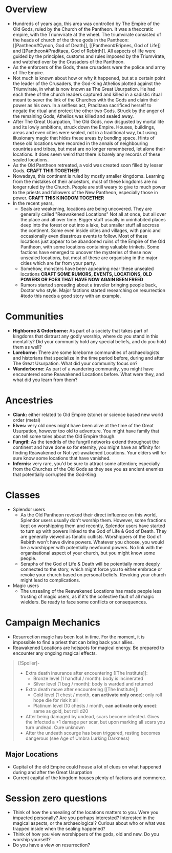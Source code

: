 # Overview
- Hundreds of years ago, this area was controlled by The Empire of the Old Gods, ruled by the Church of the Pantheon. It was a theocratic empire, with the Triumvirate at the wheel. The triumvirate consisted of the heads of church of the three gods in the Pantheon: [[Pantheon#Cynon, God of Death]], [[Pantheon#Eripnes, God of Life]] and [[Pantheon#Praditaea, God of Rebirth]]. All aspects of life were guided by the principles, customs and rules imposed by the Triumvirate, and watched over by the Crusaders of the Pantheon. 
- As the enforcers of the Gods, these crusaders were the police and army of The Empire.
- Not much is known about how or why it happened, but at a certain point the leader of the Crusaders, the God-King Athelios plotted against the Triumvirate, in what is now known as The Great Usurpation. He had each three of the church leaders captured and killed in a sadistic ritual meant to sever the link of the Churches with the Gods and claim their power as his own. In a selfless act, Praditaea sacrificed herself to negate the ritual and protect the other two Gods. Struck by the anger of the remaining Gods, Athelios was killed and sealed away.
- After The Great Usurpation, The Old Gods, now disgusted by mortal life and its lowly ambitions, struck down the Empire. Houses, buildings, areas and even cities were sealed, not in a traditional way, but using illusionary magic that hides these areas by bending space. Hints of these old locations were recorded in the annals of neighbouring countries and tribes, but most are no longer remembered, let alone their locations. It does seem weird that there is barely any records of these sealed locations.
- As the Old Pantheon retreated, a void was created soon filled by lesser Gods. **CRAFT THIS TOGETHER**
- Nowadays, this continent is ruled by mostly smaller kingdoms. Learning from the mistakes of their ancestors, most of these kingdoms are no longer ruled by the Church. People are still weary to give to much power to the priests and followers of the New Pantheon, especially those in power. **CRAFT THIS KINGDOM TOGETHER**
- In the recent years, 
	- Seals are weakening, locations are being uncovered. They are generally called "Reawakened Locations" Not all at once, but all over the place and all over time. Bigger stuff usually in uninhabited places deep into the forest or out into a lake, but smaller stuff all accross the continent. Some even inside cities and villages, with panic and occasionally even disastrous events to follow. Most of these locations just appear to be abandoned ruins of the Empire of the Old Pantheon, with some locations containing valuable trinkets. Some factions have emerged to uncover the mysteries of these now unsealed locations, but most of these are organising in the major cities which are far from your party.
	- Somehow, monsters have been appearing near these unsealed locations **CRAFT SOME RUMORS, EVENTS, LOCATIONS, OLD POWERS OR FOES THAT HAVE NOW AGAIN BEEN FREED**
	- Rumors started spreading about a traveler bringing people back, Doctor who style. Major factions started researching on resurrection #todo this needs a good story with an example.
# Communities
- **Highborne & Orderborne:** As part of a society that takes part of kingdoms that distrust any godly worship, where do you stand in this mentality? Did your community hold any special beliefs, and do you hold them as well?
- **Loreborne:** There are some loreborne communities of archaeologists and historians that specialize in the time period before, during and after The Great Usurpation. What did your community focus on?
- **Wanderborne:** As part of a wandering community, you might have encountered some Reawakened Locations before. What were they, and what did you learn from them?
# Ancestries
- **Clank:** either related to Old Empire (stone) or science based new world order (metal)
- **Elves:** very old ones might have been alive at the time of the Great Usurpation, however too old to adventure. You might have family that can tell some tales about the Old Empire though.
- **Fungril:** As the tendrils of the fungril networks extend throughout the continent and have done so for eternity, you might have an affinity for finding Reawakened or Not-yet-awakened Locations. Your elders will for sure know some locations that have vanished.
- **Infernis:** very rare, you'd be sure to attract some attention; especially from the Churches of the Old Gods as they see you as ancient enemies that potentially corrupted the God-King
# Classes
- Splendor users
	- As the Old Pantheon revoked their direct influence on this world, Splendor users usually don't worship them. However, some fractions kept on worshipping them and recently, Splendor users have started to turn up with powers linked to the God of Life & God of Death. They are generally viewed as fanatic cultists. Worshippers of the God of Rebirth won't have divine powers. Whatever you choose, you would be a worshipper with potentially newfound powers. No link with the organisational aspect of your church, but you might know some people.
	- Seraphs of the God of Life & Death will be potentially more deeply connected to the story, which might force you to either embrace or revoke your church based on personal beliefs. Revoking your church might lead to complications.
- Magic users
	- The unsealing of the Reawakened Locations has made people less trusting of magic users, as if it's the collective fault of all magic wielders. Be ready to face some conflicts or consequences.
# Campaign Mechanics
- Resurrection magic has been lost in time. For the moment, it is impossible to find a priest that can bring back your allies.
- Reawakened Locations are hotspots for magical energy. Be prepared to encounter any ongoing magical effects.
> [!Spoiler]- 
> - Extra death insurance after encountering [[The Institute]]:
>	- Bronze level (1 handful / month): body is incinerated
>	- Silver level (1 bag / month): body is warded and returned
> - Extra death move after encountering [[The Institute]]:
>	- Gold level (1 chest / month, **can activate only once**): only roll hope die for risk it all
>	- Platinum level (10 chests / month, **can activate only once**): same as gold, but roll d20
> - After being damaged by undead, scars become infected. Gives the infected a +1 damage per scar, but upon marking all scars you turn undead. Cure unknown
> - After the undeath scourge has been triggered, resting becomes dangerous (see Age of Umbra Lurking Darkness)
## Major Locations
- Capital of the old Empire could house a lot of clues on what happened during and after the Great Usurpation
- Current capital of the kingdom houses plenty of factions and commerce. 

# Session zero questions
- Think of how the unsealing of the locations matters to you. Were you impacted personally? Are you perhaps interested? Interested in the magical aspects, or the archaeological? Curious about who or what was trapped inside when the sealing happened?
- Think of how you view worshippers of the gods, old and new. Do you worship yourself?
- Do you have a view on resurrection?